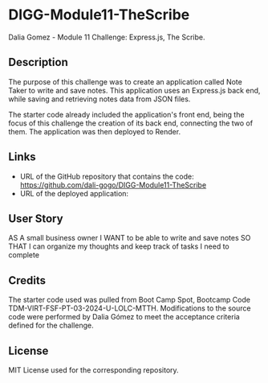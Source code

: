 # DIGG-Module11-TheScribe
Dalia Gomez - Module 11 Challenge: Express.js, The Scribe.

## Description
The purpose of this challenge was to create an application called Note Taker to write and save notes. This application uses an Express.js back end, while saving and retrieving notes data from JSON files.

 The starter code already included the application's front end, being the focus of this challenge the creation of its back end, connecting the two of them. The application was then deployed to Render.

## Links
- URL of the GitHub repository that contains the code: https://github.com/dali-gogo/DIGG-Module11-TheScribe
- URL of the deployed application: 

## User Story
AS A small business owner
I WANT to be able to write and save notes
SO THAT I can organize my thoughts and keep track of tasks I need to complete

## Credits
The starter code used was pulled from Boot Camp Spot, Bootcamp Code TDM-VIRT-FSF-PT-03-2024-U-LOLC-MTTH. Modifications to the source code were performed by Dalia Gómez to meet the acceptance criteria defined for the challenge.

## License
MIT License used for the corresponding repository.
